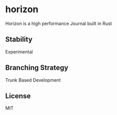 # horizon

Horizon is a high performance Journal built in Rust

## Stability

Experimental

## Branching Strategy

Trunk Based Development

## License

MIT
